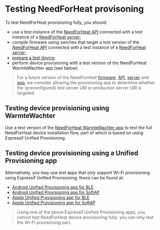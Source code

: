 # Testing NeedForHeat provisoning

To test NeedForHeat provisioning fully, you should: 

- use a test instance of the [NeedForHeat API](https://github.com/energietransitie/needforheat-server-api) connected with a test instance of a [NeedForHeat server](https://github.com/energietransitie/needforheat-server-configuration); 
- compile firmware using swiches that target a test version of the [NeedForHeat API](https://github.com/energietransitie/needforheat-server-api) connected with a test instance of a [NeedForHeat server](https://github.com/energietransitie/needforheat-server-configuration);
- [prepare a test device](../deploying/device-preparation.md);
- perform device provisioning with a test version of the NeedForHeat WarmteWachter app (see below).

> For a future version of the NeedForHeat [firmware](https://github.com/energietransitie/needforheat-generic-firmware), [API](https://github.com/energietransitie/needforheat-server-api), [server](https://github.com/energietransitie/needforheat-server-configuration) and [app](https://github.com/energietransitie/needforheat-gearup-app), we consider allowing the provisioning app to determine whether the (preconfigured) test server URI or production server URI is targeted. 

## Testing device provisioning using WarmteWachter
Use a test version of the [NeedForHeat WarmteWachter app](https://github.com/energietransitie/needforheat-gearup-app) to test the full NeedForHeat device installation flow, part of which is based on using Espressif Unified Provisioning. 

## Testing device provisioning using a Unified Provisioning app
Alternatively, you may use test apps that only support Wi-Fi provisioning using Espressif Unified Provisioning; these can be found at:

* [Android Unified Provisioning app for BLE](https://play.google.com/store/apps/details?id=com.espressif.provble&hl=en&gl=US)
* [Android Unified Provisioning app for SoftAP](https://play.google.com/store/apps/details?id=com.espressif.provsoftap&hl=en&gl=US)
* [Apple Unified Provisioning app for BLE](https://apps.apple.com/us/app/esp-ble-provisioning/id1473590141)
* [Apple Unified Provisioning app for SoftAP](https://apps.apple.com/us/app/esp-softap-provisioning/id1474040630)

> Using one of the above Espressif Unified Provisioning apps, you cannot test NeedForHeat device provisioning fully: you can only test the Wi-Fi provisioning part.
